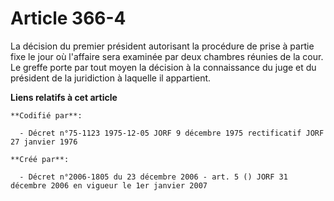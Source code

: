 # Article 366-4

La décision du premier président autorisant la procédure de prise à partie fixe le jour où l'affaire sera examinée par deux
chambres réunies de la cour. Le greffe porte par tout moyen la décision à la connaissance du juge et du président de la
juridiction à laquelle il appartient.

**Liens relatifs à cet article**

	**Codifié par**:

	  - Décret n°75-1123 1975-12-05 JORF 9 décembre 1975 rectificatif JORF 27 janvier 1976

	**Créé par**:

	  - Décret n°2006-1805 du 23 décembre 2006 - art. 5 () JORF 31 décembre 2006 en vigueur le 1er janvier 2007
